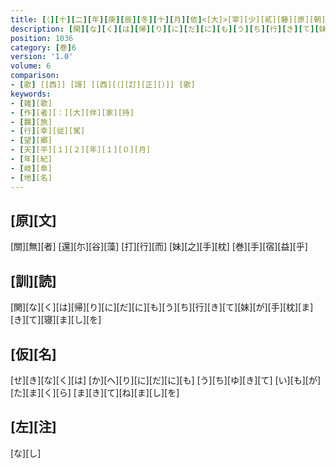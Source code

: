 ```yaml
---
title: [（][十][二][年][庚][辰][冬][十][月][依]<[大]>[宰][少][貳][藤][原][朝][臣][廣][嗣][謀][反][發][軍] [幸][于][伊][勢][國][之][時][）][不][破][行][宮][大][伴][宿][祢][家][持][作][歌][一][首]
description: [関][な][く][は][帰][り][に][だ][に][も][う][ち][行][き][て][妹][が][手][枕][ま][き][て][寝][ま][し][を]
position: 1036
category: [巻]6
version: '1.0'
volume: 6
comparison:
- [歌] [[西]] [謌] [[西][（][訂][正][）]] [歌]
keywords:
- [雑][歌]
- [作][者][：][大][伴][家][持]
- [羈][旅]
- [行][幸][従][駕]
- [望][郷]
- [天][平][１][２][年][１][０][月]
- [年][紀]
- [岐][阜]
- [地][名]
---
```


## [原][文]

[關][無][者] [還][尓][谷][藻] [打][行][而] [妹][之][手][枕] [巻][手][宿][益][乎]

## [訓][読]

[関][な][く][は][帰][り][に][だ][に][も][う][ち][行][き][て][妹][が][手][枕][ま][き][て][寝][ま][し][を]

## [仮][名]

[せ][き][な][く][は] [か][へ][り][に][だ][に][も] [う][ち][ゆ][き][て] [い][も][が][た][ま][く][ら] [ま][き][て][ね][ま][し][を]

## [左][注]

[な][し]
